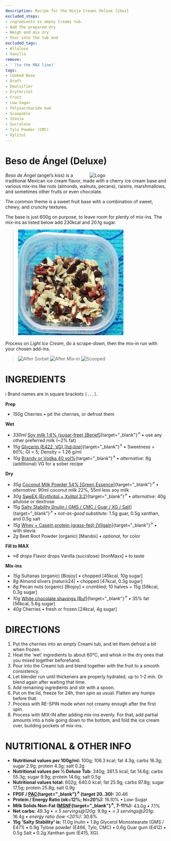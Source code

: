 ```yaml
---
description: Recipe for the Ninja Creami Deluxe [24oz]
excluded_steps:
- ingredients to empty Creami tub.
- Add the prepared dry
- Weigh and mix dry
- Pour into the tub and
excluded_tags:
- Allulose
- Vanilla
remove:
- ' (to the MAX line)'
tags:
- Cooked Base
- Draft
- Emulsifier
- Erythritol
- Fruit
- Low-Sugar
- Polysaccharide Gum
- Scoopable
- Stevia
- Sucralose
- Tylo Powder (CMC)
- Xylitol
---
```

# Beso de Ángel (Deluxe)
<img style="float: right; margin-left: 1.5em;" width=240 alt="Logo" src="logo-angels-kiss.png" />

*Beso de Ángel* (angel’s kiss)  is a traditional Mexican ice cream flavor, made with a cherry ice cream base and various mix-ins like nuts (almonds, walnuts, pecans), raisins, marshmallows, and sometimes other fruits or even chocolate.

The common theme is a sweet fruit base with a combination of sweet, chewy, and crunchy textures.

The base is just 600g on purpose, to leave room for plenty of mix-ins. The mix-ins as listed below add 230kcal and 20.1g sugar.

> <img width=330 alt="Add-ins (dry), chopped" src="Beso-de-Ángel_2025-10-26_13-17.jpg" class="zoomable" />

Process on *Light Ice Cream*, do a scrape-down, then the mix-in run with your chosen add-ins.

> <img width=220 alt="After Sorbet" src="_1.jpg" class="zoomable" />
> <img width=220 alt="After Mix-in" src="_2.jpg" class="zoomable" />
> <img width=220 alt="Scooped" src="_3.jpg" class="zoomable" />

# INGREDIENTS

ℹ️ Brand names are in square brackets `[...]`.

**Prep**

  - _150g_ Cherries • pit the cherries, or defrost them

**Wet**

  - _330ml_ [Soy milk 1.6% (sugar-free) \[Berief\]](/ice-creamery/info/ingredients/#soy-milk){target="_blank"}<sup>↗</sup> • use any other preferred milk (~2% fat)
  - _15g_ [Glycerin (E422, VG) \[hd-line\]](/ice-creamery/info/ingredients/#vegetable-glycerin-glycerol-vg-e422){target="_blank"}<sup>↗</sup> • Sweetness = 60%; GI = 5; Density = 1.26 g/ml
  - _10g_ [Brandy or Vodka 40 vol%](/ice-creamery/info/ingredients/#alcohol-ethanol){target="_blank"}<sup>↗</sup> • *alternative:* 8g (additional) VG for a sober recipe

**Dry**

  - _35g_ [Coconut Milk Powder 54% \[Green Essence\]](/ice-creamery/info/ingredients/#coconut-milk){target="_blank"}<sup>↗</sup> • *alternative:* 90ml coconut milk 22%, 55ml less soy milk
  - _30g_ [SweEX (Erythritol + Xylitol 3:2)](/ice-creamery/info/ingredients/#sweex-erythritol-xylitol-blend){target="_blank"}<sup>↗</sup> • *alternative:* 40g allulose or dextrose
  - _15g_ [Salty Stability \[Inulin / GMS / CMC / Guar / XG / Salt\]](/ice-creamery/S/Salty%20Stability/){target="_blank"}<sup>↗</sup> • *not-as-good substitute:* 1.5g guar, 0.5g xanthan, and 0.5g salt
  - _15g_ [Whey + Casein protein (grass-fed) \[Vilgain\]](/ice-creamery/info/ingredients/#whey-protein){target="_blank"}<sup>↗</sup> • with stevia
  - _2g_ Beet Root Powder (organic) [Mandoi] • *optional*, for color

**Fill to MAX**

  - _≈8 drops_ Flavor drops Vanilla (sucralose) [IronMaxx] • to taste

**Mix-ins**

  - _15g_ Sultanas (organic) [Biojoy] • chopped [45kcal, 10g sugar]
  - _8g_ Almond slivers [naturix24] • chopped [47kcal, 0.3g sugar]
  - _8g_ Pecan nuts (organic) [Biojoy] • crumbled; 10 halves = 15g [58kcal, 0.3g sugar]
  - _10g_ [White chocolate shavings \[Ruf\]](/ice-creamery/info/ingredients/#chocolate-shavings){target="_blank"}<sup>↗</sup> • 35% fat [56kcal, 5.6g sugar]
  - _40g_ Cherries • fresh or frozen [24kcal, 4g sugar]

# DIRECTIONS

 1. Put the cherries into an empty Creami tub, and let them defrost a bit when frozen.
 1. Heat the ‘wet’ ingredients to about 60°C, and whisk in the dry ones that you mixed together beforehand.
 1. Pour into the Creami tub and blend together with the fruit to a smooth consistency.
 1. Let blender run until thickeners are properly hydrated, up to 1-2 min. Or blend again after waiting that time.
 1. Add remaining ingredients and stir with a spoon.
 1. Put on the lid, freeze for 24h, then spin as usual. Flatten any humps before that.
 1. Process with RE-SPIN mode when not creamy enough after the first spin.
 1. Process with MIX-IN after adding mix-ins evenly. For that, add partial amounts into a hole going down to the bottom, and fold the ice cream over, building pockets of mix-ins.

# NUTRITIONAL & OTHER INFO

- **Nutritional values per 100g/ml:** 100g; 106.3 kcal; fat 4.3g; carbs 16.3g; sugar 2.9g; protein 4.3g; salt 0.2g
- **Nutritional values per ½ Deluxe Tub:** 340g; 361.5 kcal; fat 14.6g; carbs 55.3g; sugar 9.9g; protein 14.6g; salt 0.5g
- **Nutritional values total:** 602g; 640.0 kcal; fat 25.9g; carbs 97.8g; sugar 17.5g; protein 25.8g; salt 0.9g
- **FPDF / [PAC](/ice-creamery/info/glossary/#potere-anti-congelante-pac){target="_blank"}<sup>↗</sup> (target 20..30):** 30.46
- **Protein / Energy Ratio (ok=12%; hi=20%):** 16.10% • Low-Sugar
- **Milk Solids Non-Fat ([MSNF](/ice-creamery/info/glossary/#milk-solids-not-fat-msnf){target="_blank"}<sup>↗</sup>, 7-11%):** 43.0g • 7.1%
- **Net carbs:** 49.3g • *∝ 5 servings@120g:* 9.9g • *∝ 3 servings@201g:* 16.4g • *energy ratio (low <20%):* 30.8%
- **15g 'Salty Stability' is:** 11.0g Inulin • 1.8g Glycerol Monostearate (GMS / E471) • 0.9g Tylose powder (E466, Tylo, CMC) • 0.6g Guar gum (E412) • 0.5g Salt • 0.2g Xanthan gum (E415, XG).
